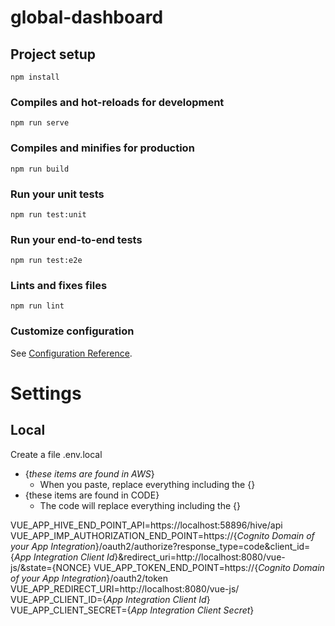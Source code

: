 # global-dashboard

## Project setup
```
npm install
```

### Compiles and hot-reloads for development
```
npm run serve
```

### Compiles and minifies for production
```
npm run build
```

### Run your unit tests
```
npm run test:unit
```

### Run your end-to-end tests
```
npm run test:e2e
```

### Lints and fixes files
```
npm run lint
```

### Customize configuration
See [Configuration Reference](https://cli.vuejs.org/config/).


# Settings
## Local
Create a file .env.local
- {_these items are found in AWS_} 
  - When you paste, replace everything including the {}
- {these items are found in CODE} 
  - The code will replace everything including the {}

VUE_APP_HIVE_END_POINT_API=https://localhost:58896/hive/api
VUE_APP_IMP_AUTHORIZATION_END_POINT=https://{_Cognito Domain of your App Integration_}/oauth2/authorize?response_type=code&client_id={_App Integration Client Id_}&redirect_uri=http://localhost:8080/vue-js/&state={NONCE}
VUE_APP_TOKEN_END_POINT=https://{_Cognito Domain of your App Integration_}/oauth2/token
VUE_APP_REDIRECT_URI=http://localhost:8080/vue-js/
VUE_APP_CLIENT_ID={_App Integration Client Id_}
VUE_APP_CLIENT_SECRET={_App Integration Client Secret_}